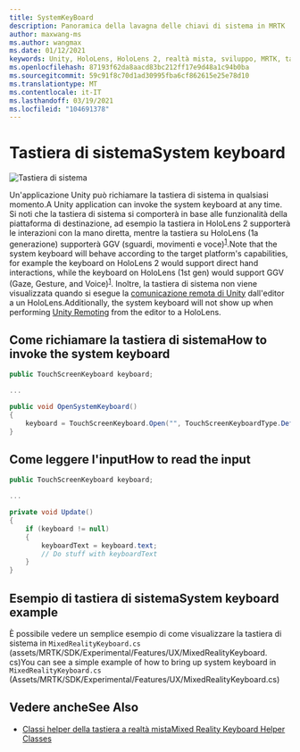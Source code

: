 ```yaml
---
title: SystemKeyBoard
description: Panoramica della lavagna delle chiavi di sistema in MRTK
author: maxwang-ms
ms.author: wangmax
ms.date: 01/12/2021
keywords: Unity, HoloLens, HoloLens 2, realtà mista, sviluppo, MRTK, tastiera di sistema,
ms.openlocfilehash: 87193f62da8aacd83bc212ff17e9d48a1c94b0ba
ms.sourcegitcommit: 59c91f8c70d1ad30995fba6cf862615e25e78d10
ms.translationtype: MT
ms.contentlocale: it-IT
ms.lasthandoff: 03/19/2021
ms.locfileid: "104691378"
---
```

# <a name="system-keyboard"></a><span data-ttu-id="565f9-104">Tastiera di sistema</span><span class="sxs-lookup"><span data-stu-id="565f9-104">System keyboard</span></span>

![Tastiera di sistema](../images/system-keyboard/MRTK_SystemKeyboard_Main.png)

<span data-ttu-id="565f9-106">Un'applicazione Unity può richiamare la tastiera di sistema in qualsiasi momento.</span><span class="sxs-lookup"><span data-stu-id="565f9-106">A Unity application can invoke the system keyboard at any time.</span></span> <span data-ttu-id="565f9-107">Si noti che la tastiera di sistema si comporterà in base alle funzionalità della piattaforma di destinazione, ad esempio la tastiera in HoloLens 2 supporterà le interazioni con la mano diretta, mentre la tastiera su HoloLens (1a generazione) supporterà GGV (sguardi, movimenti e voce)<sup>[1](https://docs.microsoft.com/windows/mixed-reality/gaze)</sup>.</span><span class="sxs-lookup"><span data-stu-id="565f9-107">Note that the system keyboard will behave according to the target platform's capabilities, for example the keyboard on HoloLens 2 would support direct hand interactions, while the keyboard on HoloLens (1st gen) would support GGV (Gaze, Gesture, and Voice)<sup>[1](https://docs.microsoft.com/windows/mixed-reality/gaze)</sup>.</span></span> <span data-ttu-id="565f9-108">Inoltre, la tastiera di sistema non viene visualizzata quando si esegue la [comunicazione remota di Unity](../tools/HolographicRemoting.md) dall'editor a un HoloLens.</span><span class="sxs-lookup"><span data-stu-id="565f9-108">Additionally, the system keyboard will not show up when performing [Unity Remoting](../tools/HolographicRemoting.md) from the editor to a HoloLens.</span></span>

## <a name="how-to-invoke-the-system-keyboard"></a><span data-ttu-id="565f9-109">Come richiamare la tastiera di sistema</span><span class="sxs-lookup"><span data-stu-id="565f9-109">How to invoke the system keyboard</span></span>

```c#
public TouchScreenKeyboard keyboard;

...

public void OpenSystemKeyboard()
{
    keyboard = TouchScreenKeyboard.Open("", TouchScreenKeyboardType.Default, false, false, false, false);
}
```

## <a name="how-to-read-the-input"></a><span data-ttu-id="565f9-110">Come leggere l'input</span><span class="sxs-lookup"><span data-stu-id="565f9-110">How to read the input</span></span>

```c#
public TouchScreenKeyboard keyboard;

...

private void Update()
{
    if (keyboard != null)
    {
        keyboardText = keyboard.text;
        // Do stuff with keyboardText
    }
}
```

## <a name="system-keyboard-example"></a><span data-ttu-id="565f9-111">Esempio di tastiera di sistema</span><span class="sxs-lookup"><span data-stu-id="565f9-111">System keyboard example</span></span>

<span data-ttu-id="565f9-112">È possibile vedere un semplice esempio di come visualizzare la tastiera di sistema in `MixedRealityKeyboard.cs` (assets/MRTK/SDK/Experimental/Features/UX/MixedRealityKeyboard. cs)</span><span class="sxs-lookup"><span data-stu-id="565f9-112">You can see a simple example of how to bring up system keyboard in `MixedRealityKeyboard.cs` (Assets/MRTK/SDK/Experimental/Features/UX/MixedRealityKeyboard.cs)</span></span>

## <a name="see-also"></a><span data-ttu-id="565f9-113">Vedere anche</span><span class="sxs-lookup"><span data-stu-id="565f9-113">See Also</span></span>

- [<span data-ttu-id="565f9-114">Classi helper della tastiera a realtà mista</span><span class="sxs-lookup"><span data-stu-id="565f9-114">Mixed Reality Keyboard Helper Classes</span></span>](../experimental/mixed-reality-keyboard/MixedRealityKeyboard.md)
